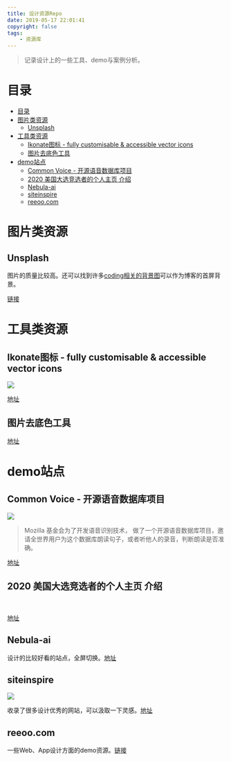 ```yaml
---
title: 设计资源Repo
date: 2019-05-17 22:01:41
copyright: false
tags: 
    - 资源库
---
```


>记录设计上的一些工具、demo与案例分析。

# 目录
<!-- TOC -->

- [目录](#%E7%9B%AE%E5%BD%95)
- [图片类资源](#%E5%9B%BE%E7%89%87%E7%B1%BB%E8%B5%84%E6%BA%90)
  - [Unsplash](#unsplash)
- [工具类资源](#%E5%B7%A5%E5%85%B7%E7%B1%BB%E8%B5%84%E6%BA%90)
  - [Ikonate图标 - fully customisable & accessible vector icons](#ikonate%E5%9B%BE%E6%A0%87---fully-customisable--accessible-vector-icons)
  - [图片去底色工具](#%E5%9B%BE%E7%89%87%E5%8E%BB%E5%BA%95%E8%89%B2%E5%B7%A5%E5%85%B7)
- [demo站点](#demo%E7%AB%99%E7%82%B9)
  - [Common Voice - 开源语音数据库项目](#common-voice---%E5%BC%80%E6%BA%90%E8%AF%AD%E9%9F%B3%E6%95%B0%E6%8D%AE%E5%BA%93%E9%A1%B9%E7%9B%AE)
  - [2020 美国大选竞选者的个人主页 介绍](#2020-%E7%BE%8E%E5%9B%BD%E5%A4%A7%E9%80%89%E7%AB%9E%E9%80%89%E8%80%85%E7%9A%84%E4%B8%AA%E4%BA%BA%E4%B8%BB%E9%A1%B5-%E4%BB%8B%E7%BB%8D)
  - [Nebula-ai](#nebula-ai)
  - [siteinspire](#siteinspire)
  - [reeoo.com](#reeoocom)

<!-- /TOC -->

# 图片类资源

## Unsplash

图片的质量比较高。还可以找到许多[coding相关的背景图](https://unsplash.com/search/photos/coding?utm_source=unsplash&utm_medium=referral&utm_content=creditCopyText)可以作为博客的首屏背景。

[链接](https://unsplash.com/)

# 工具类资源

## Ikonate图标 - fully customisable & accessible vector icons

<img src="http://img.linqunshu.cn/icon.png">

[地址](https://www.ikonate.com/)

## 图片去底色工具

[地址](https://www.yasuotu.com/buttonColor)

# demo站点

## Common Voice - 开源语音数据库项目

<img src="http://img.linqunshu.cn/common%20voice.png">

> Mozilla 基金会为了开发语音识别技术， 做了一个开源语音数据库项目，邀请全世界用户为这个数据库朗读句子，或者听他人的录音，判断朗读是否准确。

[地址](https://voice.mozilla.org/zh-CN/speak)


## 2020 美国大选竞选者的个人主页 介绍

<img src="https://practicaltypography.com/images/candidates/bennet.gif" alt="">

<img src="https://practicaltypography.com/images/candidates/biden.gif" alt="">

<img src="https://practicaltypography.com/images/candidates/moulton.gif" alt="">

<img src="https://practicaltypography.com/images/candidates/orourke.gif" alt="">

<img src="https://practicaltypography.com/images/candidates/sanders.gif" alt="">

<img src="https://practicaltypography.com/images/candidates/yang.gif" alt="">

[地址](https://practicaltypography.com/typography-2020.html)

## Nebula-ai

设计的比较好看的站点，全屏切换。[地址](https://www.nebula-ai.com/#Home)

## siteinspire

<img src="http://img.linqunshu.cn/siteinspire.png">

收录了很多设计优秀的网站，可以汲取一下灵感。[地址](https://www.siteinspire.com/)

## reeoo.com

一些Web、App设计方面的demo资源。[链接](www.reeoo.com)